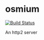 # osmium

[![Build Status](https://travis-ci.org/ThetaSinner/osmium.svg?branch=master)](https://travis-ci.org/ThetaSinner/osmium)

An http2 server
